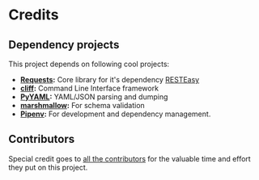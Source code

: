# Credits

## Dependency projects

This project depends on following cool projects:

- **[Requests](http://python-requests.org):** Core library for it's dependency [RESTEasy](https://github.com/rapidstack/RESTEasy)
- **[cliff](https://docs.openstack.org/cliff):** Command Line Interface framework
- **[PyYAML](https://github.com/yaml/pyyaml):** YAML/JSON parsing and dumping
- **[marshmallow](https://marshmallow.readthedocs.io):** For schema validation
- **[Pipenv](https://docs.pipenv.org):** For development and dependency management.


## Contributors

Special credit goes to [all the contributors](https://github.com/rapidstack/RESTEasyCLI/graphs/contributors) for the valuable time and effort they put on this project.